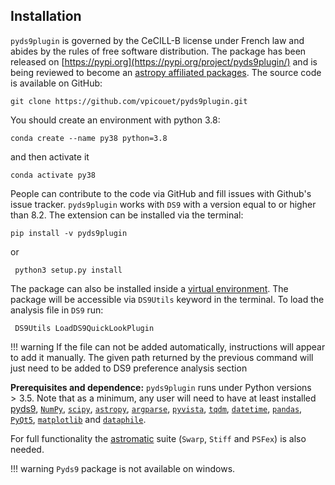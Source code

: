 
Installation
------------

`pyds9plugin` is governed by the CeCILL-B license under French law and
abides by the rules of free software distribution. The package has been
released on [https://pypi.org](https://pypi.org/project/pyds9plugin/)
and is being reviewed to become an [astropy affiliated
packages](https://www.astropy.org/affiliated/). The source code is
available on GitHub:

` git clone https://github.com/vpicouet/pyds9plugin.git `

You should create an environment with python 3.8:

` conda create --name py38 python=3.8  `

and then activate it

` conda activate py38 `

People can contribute to the code via GitHub and fill issues with
Github's issue tracker. `pyds9plugin` works with `DS9` with a version
equal to or higher than 8.2. The extension can be installed via the
terminal:

` pip install -v pyds9plugin `

or

` python3 setup.py install`

The package can also be installed inside a [virtual
environment](https://conda.io/projects/conda/en/latest/user-guide/tasks/manage-environments.html).
The package will be accessible via `DS9Utils` keyword in the terminal.
To load the analysis file in `DS9` run:

` DS9Utils LoadDS9QuickLookPlugin`

!!! warning
    If the file can not be added automatically, instructions will appear to add it manually. The given path returned by the previous command will just need to be added to DS9 preference analysis section

**Prerequisites and dependence:** `pyds9plugin` runs under Python
versions $>3.5$. Note that as a minimum, any user will need to have at
least installed [pyds9](https://GitHub.com/ericmandel/pyds9),
[`NumPy`](https://NumPy.org), [`scipy`](https://www.scipy.org),
[`astropy`](https://www.astropy.org),
[`argparse`](https://docs.Python.org/3/library/argparse.html),
[`pyvista`](https://docs.pyvista.org), [`tqdm`](https://tqdm.GitHub.io),
[`datetime`](https://docs.Python.org/fr/3/library/datetime.html),
[`pandas`](https://pandas.pydata.org),
[`PyQt5`](https://pypi.org/project/PyQt5/),
[`matplotlib`](https://matplotlib.org) and
[`dataphile`](https://GitHub.com/glentner/dataphile).

For full functionality the
[astromatic](https://astromatic.net/software/) suite (`Swarp`, `Stiff` and `PSFex`) is also needed.



!!! warning
    `Pyds9` package is not available on windows.
